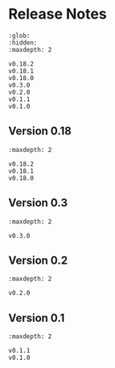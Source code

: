 # Release Notes

```{toctree}
:glob:
:hidden:
:maxdepth: 2

v0.18.2
v0.18.1
v0.18.0
v0.3.0
v0.2.0
v0.1.1
v0.1.0
```

## Version 0.18

```{toctree}
:maxdepth: 2

v0.18.2
v0.18.1
v0.18.0
```

## Version 0.3

```{toctree}
:maxdepth: 2

v0.3.0
```

## Version 0.2

```{toctree}
:maxdepth: 2

v0.2.0
```
## Version 0.1

```{toctree}
:maxdepth: 2

v0.1.1
v0.1.0
```
